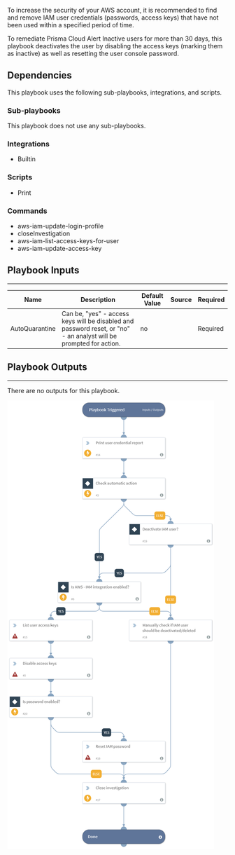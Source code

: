 To increase the security of your AWS account, it is recommended to find and remove IAM user credentials (passwords, access keys) that have not been used within a specified period of time.

To remediate Prisma Cloud Alert Inactive users for more than 30 days, this playbook deactivates the user by disabling the access keys (marking them as inactive) as well as resetting the user console password.

## Dependencies
This playbook uses the following sub-playbooks, integrations, and scripts.

### Sub-playbooks
This playbook does not use any sub-playbooks.

### Integrations
* Builtin

### Scripts
* Print

### Commands
* aws-iam-update-login-profile
* closeInvestigation
* aws-iam-list-access-keys-for-user
* aws-iam-update-access-key

## Playbook Inputs
---

| **Name** | **Description** | **Default Value** | **Source** | **Required** |
| --- | --- | --- | --- | --- |
| AutoQuarantine | Can be, "yes" - access keys will be disabled and password reset, or "no" - an analyst will be prompted for action. | no |  | Required |

## Playbook Outputs
---
There are no outputs for this playbook.

![PrismaCloudRemediation_AWSInactiveUsersForMoreThan30Days](https://github.com/ElazarK/content-docs/blob/master/images/playbooks/PrismaCloudRemediation_AWSInactiveUsersForMoreThan30Days.png) 
